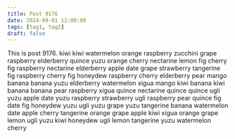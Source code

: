 ```yaml
---
title: Post 9176
date: 2024-09-01 12:00:00
tags: [tag1, tag2]
draft: false
---
```

This is post 9176.
kiwi
kiwi
watermelon
orange
raspberry
zucchini
grape
raspberry
elderberry
quince
yuzu
orange
cherry
nectarine
lemon
fig
cherry
fig
raspberry
nectarine
elderberry
apple
date
grape
strawberry
tangerine
fig
raspberry
cherry
fig
honeydew
raspberry
cherry
elderberry
pear
mango
banana
banana
yuzu
elderberry
watermelon
xigua
mango
kiwi
banana
kiwi
banana
banana
pear
raspberry
xigua
quince
nectarine
quince
quince
ugli
yuzu
apple
date
yuzu
raspberry
strawberry
ugli
raspberry
pear
quince
fig
date
fig
honeydew
yuzu
ugli
yuzu
grape
yuzu
tangerine
banana
watermelon
date
apple
cherry
tangerine
orange
grape
apple
kiwi
xigua
orange
grape
lemon
ugli
yuzu
kiwi
honeydew
ugli
lemon
tangerine
yuzu
watermelon
cherry

